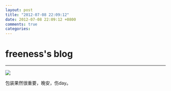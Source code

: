 ```yaml
---
layout: post
title: "2012-07-08 22:09:12"
date: 2012-07-08 22:09:12 +0800
comments: true
categories: 
---
```


# freeness's blog

----------

![](http://okqmqrbgo.bkt.clouddn.com/201207082209121.jpg)

>
包装果然很重要，晚安，伤day。